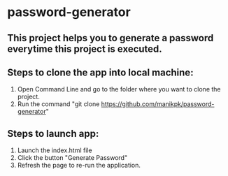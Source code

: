 # password-generator

## This project helps you to generate a password everytime this project is executed.

## Steps to clone the app into local machine: 

 1. Open Command Line and go to the folder where you want to clone the project.
 2. Run the command "git clone https://github.com/manikpk/password-generator"


## Steps to launch app:

 1. Launch the index.html file
 2. Click the button "Generate Password"
 3. Refresh the page to re-run the application.
